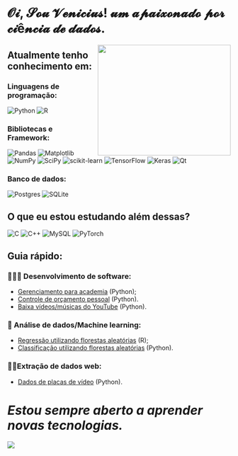 # 𝓞𝓲, 𝓢𝓸𝓾 𝓥𝓮𝓷𝓲𝓬𝓲𝓾𝓼! 𝓾𝓶 𝓪𝓹𝓪𝓲𝔁𝓸𝓷𝓪𝓭𝓸 𝓹𝓸𝓻 𝓬𝓲ê𝓷𝓬𝓲𝓪 𝓭𝓮 𝓭𝓪𝓭𝓸𝓼.
<img src="https://media3.giphy.com/media/gh0RRgkTXedvF0pDc0/giphy.gif?cid=ecf05e47mdb09bq0is6bdc9v8ekuydosi6wq111gqayawomy&ep=v1_gifs_related&rid=giphy.gif" width="300" height="250"  align="right"/>

## Atualmente tenho conhecimento em:

### Linguagens de programação:
![Python](https://img.shields.io/badge/Python-3776AB?style=for-the-badge&logo=python&logoColor=white)
![R](https://img.shields.io/badge/r-%23276DC3.svg?style=for-the-badge&logo=r&logoColor=white)

### Bibliotecas e Framework:
![Pandas](https://img.shields.io/badge/pandas-%23150458.svg?style=for-the-badge&logo=pandas&logoColor=white)
![Matplotlib](https://img.shields.io/badge/Matplotlib-%23ffffff.svg?style=for-the-badge&logo=Matplotlib&logoColor=black)
![NumPy](https://img.shields.io/badge/numpy-%23013243.svg?style=for-the-badge&logo=numpy&logoColor=white)
![SciPy](https://img.shields.io/badge/SciPy-%230C55A5.svg?style=for-the-badge&logo=scipy&logoColor=%white)
![scikit-learn](https://img.shields.io/badge/scikit--learn-%23F7931E.svg?style=for-the-badge&logo=scikit-learn&logoColor=white)
![TensorFlow](https://img.shields.io/badge/TensorFlow-%23FF6F00.svg?style=for-the-badge&logo=TensorFlow&logoColor=white)
![Keras](https://img.shields.io/badge/Keras-%23D00000.svg?style=for-the-badge&logo=Keras&logoColor=white) 
![Qt](https://img.shields.io/badge/Qt-%23217346.svg?style=for-the-badge&logo=Qt&logoColor=white)

### Banco de dados:
![Postgres](https://img.shields.io/badge/postgres-%23316192.svg?style=for-the-badge&logo=postgresql&logoColor=white)
![SQLite](https://img.shields.io/badge/SQLite-07405E?style=for-the-badge&logo=sqlite&logoColor=white)

## O que eu estou estudando além dessas?
![C](https://img.shields.io/badge/c-%2300599C.svg?style=for-the-badge&logo=c&logoColor=white)
![C++](https://img.shields.io/badge/c++-%2300599C.svg?style=for-the-badge&logo=c%2B%2B&logoColor=white)
![MySQL](https://img.shields.io/badge/mysql-%2300f.svg?style=for-the-badge&logo=mysql&logoColor=white)
![PyTorch](https://img.shields.io/badge/PyTorch-%23EE4C2C.svg?style=for-the-badge&logo=PyTorch&logoColor=white)

## Guia rápido:
### 👨🏻‍💻 Desenvolvimento de software:
- [Gerenciamento para academia](https://github.com/Vi-n1/VGymSystem) (Python);
- [Controle de orçamento pessoal](https://github.com/Vi-n1/CadeMeuDinheirinho) (Python).
- [Baixa vídeos/músicas do YouTube](https://github.com/Vi-n1/VYTDownload) (Python).
### 🤖 Análise de dados/Machine learning:
- [Regressão utilizando florestas aleatórias](https://github.com/Vi-n1/ChicagoHousePricePrediction) (R);
- [Classificação utilizando florestas aleatórias](https://github.com/Vi-n1/Drug_Classification) (Python).
### 🕵️‍♂️Extração de dados web:
- [Dados de placas de vídeo](https://github.com/Vi-n1/AnalisePrecosKabum) (Python).

# ***Estou sempre aberto a aprender novas tecnologias.***
<img src="https://media3.giphy.com/media/v1.Y2lkPTc5MGI3NjExNm91MjUzcnpxYWh4a2lyc3V0dDdzZHBxaDJ6d2NiMXhiNmRnN3ZyZyZlcD12MV9pbnRlcm5hbF9naWZfYnlfaWQmY3Q9Zw/2IudUHdI075HL02Pkk/giphy.gif"/>
